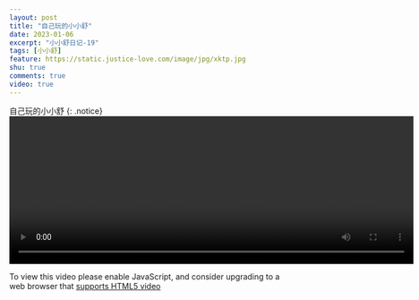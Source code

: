 ```yaml
---
layout: post
title: "自己玩的小小舒"
date: 2023-01-06
excerpt: "小小舒日记-19"
tags: [小小舒]
feature: https://static.justice-love.com/image/jpg/xktp.jpg
shu: true
comments: true
video: true
---
```

自己玩的小小舒
{: .notice}
<video id="my-video" class="video-js vjs-16-9 clipboard" controls preload="auto" width="722" height="264" data-setup="{}">
    <source src="{{ site.staticUrl }}/xiaoxiaoshu/video/zijiwandemeimei.mp4" type='video/mp4'>
    <p class="vjs-no-js">
        To view this video please enable JavaScript, and consider upgrading to a web browser that
        <a href="http://videojs.com/html5-video-support/" target="_blank">supports HTML5 video</a>
    </p>
</video>
